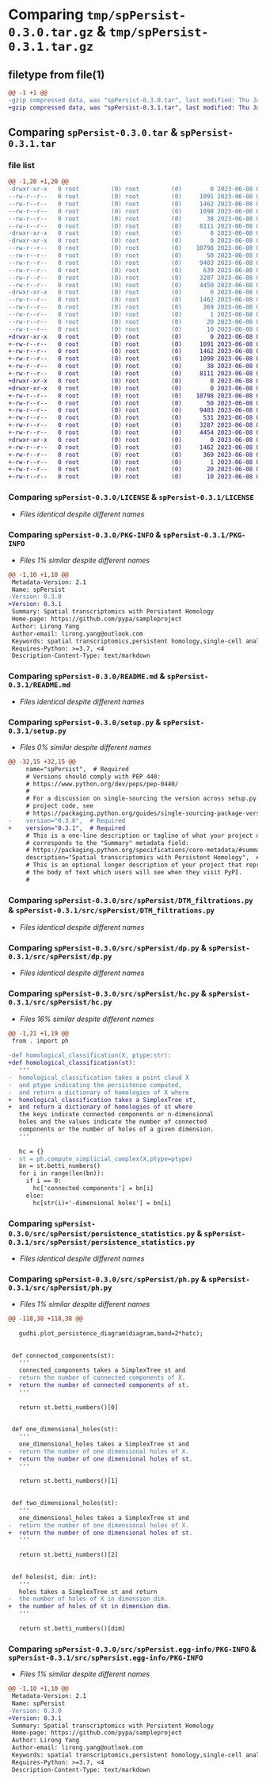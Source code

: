 # Comparing `tmp/spPersist-0.3.0.tar.gz` & `tmp/spPersist-0.3.1.tar.gz`

## filetype from file(1)

```diff
@@ -1 +1 @@
-gzip compressed data, was "spPersist-0.3.0.tar", last modified: Thu Jun  8 03:06:26 2023, max compression
+gzip compressed data, was "spPersist-0.3.1.tar", last modified: Thu Jun  8 03:20:42 2023, max compression
```

## Comparing `spPersist-0.3.0.tar` & `spPersist-0.3.1.tar`

### file list

```diff
@@ -1,20 +1,20 @@
-drwxr-xr-x   0 root         (0) root         (0)        0 2023-06-08 03:06:26.326749 spPersist-0.3.0/
--rw-r--r--   0 root         (0) root         (0)     1091 2023-06-08 02:50:48.000000 spPersist-0.3.0/LICENSE
--rw-r--r--   0 root         (0) root         (0)     1462 2023-06-08 03:06:26.325749 spPersist-0.3.0/PKG-INFO
--rw-r--r--   0 root         (0) root         (0)     1098 2023-06-08 02:50:48.000000 spPersist-0.3.0/README.md
--rw-r--r--   0 root         (0) root         (0)       38 2023-06-08 03:06:26.326749 spPersist-0.3.0/setup.cfg
--rw-r--r--   0 root         (0) root         (0)     8111 2023-06-08 03:06:10.000000 spPersist-0.3.0/setup.py
-drwxr-xr-x   0 root         (0) root         (0)        0 2023-06-08 03:06:26.322749 spPersist-0.3.0/src/
-drwxr-xr-x   0 root         (0) root         (0)        0 2023-06-08 03:06:26.324749 spPersist-0.3.0/src/spPersist/
--rw-r--r--   0 root         (0) root         (0)    10798 2023-06-08 02:50:15.000000 spPersist-0.3.0/src/spPersist/DTM_filtrations.py
--rw-r--r--   0 root         (0) root         (0)       50 2023-06-08 03:05:07.000000 spPersist-0.3.0/src/spPersist/__init__.py
--rw-r--r--   0 root         (0) root         (0)     9403 2023-06-08 02:50:14.000000 spPersist-0.3.0/src/spPersist/dp.py
--rw-r--r--   0 root         (0) root         (0)      639 2023-06-08 02:50:14.000000 spPersist-0.3.0/src/spPersist/hc.py
--rw-r--r--   0 root         (0) root         (0)     3287 2023-06-08 02:50:15.000000 spPersist-0.3.0/src/spPersist/persistence_statistics.py
--rw-r--r--   0 root         (0) root         (0)     4450 2023-06-08 02:50:14.000000 spPersist-0.3.0/src/spPersist/ph.py
-drwxr-xr-x   0 root         (0) root         (0)        0 2023-06-08 03:06:26.325749 spPersist-0.3.0/src/spPersist.egg-info/
--rw-r--r--   0 root         (0) root         (0)     1462 2023-06-08 03:06:26.000000 spPersist-0.3.0/src/spPersist.egg-info/PKG-INFO
--rw-r--r--   0 root         (0) root         (0)      369 2023-06-08 03:06:26.000000 spPersist-0.3.0/src/spPersist.egg-info/SOURCES.txt
--rw-r--r--   0 root         (0) root         (0)        1 2023-06-08 03:06:26.000000 spPersist-0.3.0/src/spPersist.egg-info/dependency_links.txt
--rw-r--r--   0 root         (0) root         (0)       20 2023-06-08 03:06:26.000000 spPersist-0.3.0/src/spPersist.egg-info/requires.txt
--rw-r--r--   0 root         (0) root         (0)       10 2023-06-08 03:06:26.000000 spPersist-0.3.0/src/spPersist.egg-info/top_level.txt
+drwxr-xr-x   0 root         (0) root         (0)        0 2023-06-08 03:20:42.137033 spPersist-0.3.1/
+-rw-r--r--   0 root         (0) root         (0)     1091 2023-06-08 02:50:48.000000 spPersist-0.3.1/LICENSE
+-rw-r--r--   0 root         (0) root         (0)     1462 2023-06-08 03:20:42.137033 spPersist-0.3.1/PKG-INFO
+-rw-r--r--   0 root         (0) root         (0)     1098 2023-06-08 02:50:48.000000 spPersist-0.3.1/README.md
+-rw-r--r--   0 root         (0) root         (0)       38 2023-06-08 03:20:42.137033 spPersist-0.3.1/setup.cfg
+-rw-r--r--   0 root         (0) root         (0)     8111 2023-06-08 03:19:53.000000 spPersist-0.3.1/setup.py
+drwxr-xr-x   0 root         (0) root         (0)        0 2023-06-08 03:20:42.134033 spPersist-0.3.1/src/
+drwxr-xr-x   0 root         (0) root         (0)        0 2023-06-08 03:20:42.136033 spPersist-0.3.1/src/spPersist/
+-rw-r--r--   0 root         (0) root         (0)    10798 2023-06-08 02:50:15.000000 spPersist-0.3.1/src/spPersist/DTM_filtrations.py
+-rw-r--r--   0 root         (0) root         (0)       50 2023-06-08 03:05:07.000000 spPersist-0.3.1/src/spPersist/__init__.py
+-rw-r--r--   0 root         (0) root         (0)     9403 2023-06-08 02:50:14.000000 spPersist-0.3.1/src/spPersist/dp.py
+-rw-r--r--   0 root         (0) root         (0)      531 2023-06-08 03:18:30.000000 spPersist-0.3.1/src/spPersist/hc.py
+-rw-r--r--   0 root         (0) root         (0)     3287 2023-06-08 02:50:15.000000 spPersist-0.3.1/src/spPersist/persistence_statistics.py
+-rw-r--r--   0 root         (0) root         (0)     4454 2023-06-08 03:19:09.000000 spPersist-0.3.1/src/spPersist/ph.py
+drwxr-xr-x   0 root         (0) root         (0)        0 2023-06-08 03:20:42.137033 spPersist-0.3.1/src/spPersist.egg-info/
+-rw-r--r--   0 root         (0) root         (0)     1462 2023-06-08 03:20:42.000000 spPersist-0.3.1/src/spPersist.egg-info/PKG-INFO
+-rw-r--r--   0 root         (0) root         (0)      369 2023-06-08 03:20:42.000000 spPersist-0.3.1/src/spPersist.egg-info/SOURCES.txt
+-rw-r--r--   0 root         (0) root         (0)        1 2023-06-08 03:20:42.000000 spPersist-0.3.1/src/spPersist.egg-info/dependency_links.txt
+-rw-r--r--   0 root         (0) root         (0)       20 2023-06-08 03:20:42.000000 spPersist-0.3.1/src/spPersist.egg-info/requires.txt
+-rw-r--r--   0 root         (0) root         (0)       10 2023-06-08 03:20:42.000000 spPersist-0.3.1/src/spPersist.egg-info/top_level.txt
```

### Comparing `spPersist-0.3.0/LICENSE` & `spPersist-0.3.1/LICENSE`

 * *Files identical despite different names*

### Comparing `spPersist-0.3.0/PKG-INFO` & `spPersist-0.3.1/PKG-INFO`

 * *Files 1% similar despite different names*

```diff
@@ -1,10 +1,10 @@
 Metadata-Version: 2.1
 Name: spPersist
-Version: 0.3.0
+Version: 0.3.1
 Summary: Spatial transcriptomics with Persistent Homology
 Home-page: https://github.com/pypa/sampleproject
 Author: Lirong Yang
 Author-email: lirong.yang@outlook.com
 Keywords: spatial transcriptomics,persistent homology,single-cell analysis
 Requires-Python: >=3.7, <4
 Description-Content-Type: text/markdown
```

### Comparing `spPersist-0.3.0/README.md` & `spPersist-0.3.1/README.md`

 * *Files identical despite different names*

### Comparing `spPersist-0.3.0/setup.py` & `spPersist-0.3.1/setup.py`

 * *Files 0% similar despite different names*

```diff
@@ -32,15 +32,15 @@
     name="spPersist",  # Required
     # Versions should comply with PEP 440:
     # https://www.python.org/dev/peps/pep-0440/
     #
     # For a discussion on single-sourcing the version across setup.py and the
     # project code, see
     # https://packaging.python.org/guides/single-sourcing-package-version/
-    version="0.3.0",  # Required
+    version="0.3.1",  # Required
     # This is a one-line description or tagline of what your project does. This
     # corresponds to the "Summary" metadata field:
     # https://packaging.python.org/specifications/core-metadata/#summary
     description="Spatial transcriptomics with Persistent Homology",  # Optional
     # This is an optional longer description of your project that represents
     # the body of text which users will see when they visit PyPI.
     #
```

### Comparing `spPersist-0.3.0/src/spPersist/DTM_filtrations.py` & `spPersist-0.3.1/src/spPersist/DTM_filtrations.py`

 * *Files identical despite different names*

### Comparing `spPersist-0.3.0/src/spPersist/dp.py` & `spPersist-0.3.1/src/spPersist/dp.py`

 * *Files identical despite different names*

### Comparing `spPersist-0.3.0/src/spPersist/hc.py` & `spPersist-0.3.1/src/spPersist/hc.py`

 * *Files 16% similar despite different names*

```diff
@@ -1,21 +1,19 @@
 from . import ph
 
-def homological_classification(X, ptype:str):
+def homological_classification(st):
   '''
-  homological_classification takes a point cloud X
-  and ptype indicating the persistence computed,
-  and return a dictionary of homologies of X where
+  homological_classification takes a SimplexTree st,
+  and return a dictionary of homologies of st where
   the keys indicate connected components or n-dimensional
   holes and the values indicate the number of connected
   components or the number of holes of a given dimension.
   '''
 
   hc = {}
-  st = ph.compute_simplicial_complex(X,ptype=ptype)
   bn = st.betti_numbers()
   for i in range(len(bn)):
     if i == 0:
       hc['connected components'] = bn[i]
     else:
       hc[str(i)+'-dimensional holes'] = bn[i]
```

### Comparing `spPersist-0.3.0/src/spPersist/persistence_statistics.py` & `spPersist-0.3.1/src/spPersist/persistence_statistics.py`

 * *Files identical despite different names*

### Comparing `spPersist-0.3.0/src/spPersist/ph.py` & `spPersist-0.3.1/src/spPersist/ph.py`

 * *Files 1% similar despite different names*

```diff
@@ -118,38 +118,38 @@
   
   gudhi.plot_persistence_diagram(diagram,band=2*hatc);
 
 
 def connected_components(st):
   '''
   connected_components takes a SimplexTree st and
-  return the number of connected components of X.
+  return the number of connected components of st.
   '''
 
   return st.betti_numbers()[0]
 
 
 def one_dimensional_holes(st):
   '''
   one_dimensional_holes takes a SimplexTree st and
-  return the number of one dimensional holes of X.
+  return the number of one dimensional holes of st.
   '''
 
   return st.betti_numbers()[1]
 
 
 def two_dimensional_holes(st):
   '''
   one_dimensional_holes takes a SimplexTree st and
-  return the number of one dimensional holes of X.
+  return the number of one dimensional holes of st.
   '''
 
   return st.betti_numbers()[2]
 
 
 def holes(st, dim: int):
   '''
   holes takes a SimplexTree st and return 
-  the number of holes of X in dimension dim.
+  the number of holes of st in dimension dim.
   '''
 
   return st.betti_numbers()[dim]
```

### Comparing `spPersist-0.3.0/src/spPersist.egg-info/PKG-INFO` & `spPersist-0.3.1/src/spPersist.egg-info/PKG-INFO`

 * *Files 1% similar despite different names*

```diff
@@ -1,10 +1,10 @@
 Metadata-Version: 2.1
 Name: spPersist
-Version: 0.3.0
+Version: 0.3.1
 Summary: Spatial transcriptomics with Persistent Homology
 Home-page: https://github.com/pypa/sampleproject
 Author: Lirong Yang
 Author-email: lirong.yang@outlook.com
 Keywords: spatial transcriptomics,persistent homology,single-cell analysis
 Requires-Python: >=3.7, <4
 Description-Content-Type: text/markdown
```


